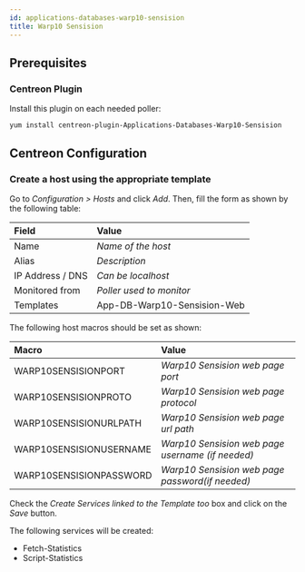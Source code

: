 ```yaml
---
id: applications-databases-warp10-sensision
title: Warp10 Sensision
---
```


## Prerequisites

### Centreon Plugin

Install this plugin on each needed poller:

``` shell
yum install centreon-plugin-Applications-Databases-Warp10-Sensision
```

## Centreon Configuration

### Create a host using the appropriate template

Go to *Configuration \> Hosts* and click *Add*. Then, fill the form as shown by
the following table:

| Field            | Value                       |
| :--------------- | :-------------------------- |
| Name             | *Name of the host*          |
| Alias            | *Description*               |
| IP Address / DNS | *Can be localhost*          |
| Monitored from   | *Poller used to monitor*    |
| Templates        | App-DB-Warp10-Sensision-Web |

The following host macros should be set as shown:

| Macro                   | Value                                            |
| :---------------------- | :----------------------------------------------- |
| WARP10SENSISIONPORT     | *Warp10 Sensision web page port*                 |
| WARP10SENSISIONPROTO    | *Warp10 Sensision web page protocol*             |
| WARP10SENSISIONURLPATH  | *Warp10 Sensision web page url path*             |
| WARP10SENSISIONUSERNAME | *Warp10 Sensision web page username (if needed)* |
| WARP10SENSISIONPASSWORD | *Warp10 Sensision web page password(if needed)*  |

Check the *Create Services linked to the Template too* box and click on the
*Save* button.

The following services will be created:

  - Fetch-Statistics
  - Script-Statistics
